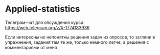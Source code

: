 # Applied-statistics
Телеграм-чат для обсуждения курса: https://web.telegram.org/z/#-1774183936

Если интересны но непонятны решения задач из опросов, то загляни в упражнения, задания там те же, только немного легче, а решения с комментариями от меня
